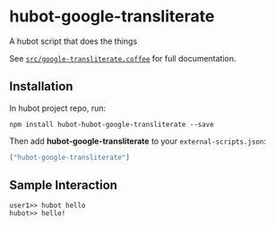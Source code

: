 # hubot-google-transliterate

A hubot script that does the things

See [`src/google-transliterate.coffee`](src/google-transliterate.coffee) for full documentation.

## Installation

In hubot project repo, run:

`npm install hubot-hubot-google-transliterate --save`

Then add **hubot-google-transliterate** to your `external-scripts.json`:

```json
["hubot-google-transliterate"]
```

## Sample Interaction

```
user1>> hubot hello
hubot>> hello!
```

